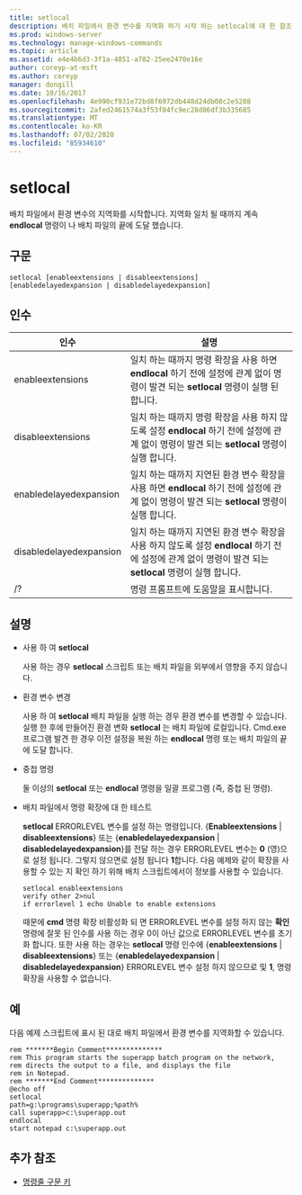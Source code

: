 ```yaml
---
title: setlocal
description: 배치 파일에서 환경 변수를 지역화 하기 시작 하는 setlocal에 대 한 참조 문서입니다.
ms.prod: windows-server
ms.technology: manage-windows-commands
ms.topic: article
ms.assetid: e4e4b6d3-3f1a-4851-a782-25ee2470e16e
author: coreyp-at-msft
ms.author: coreyp
manager: dongill
ms.date: 10/16/2017
ms.openlocfilehash: 4e990cf931e72bd8f6972db448d24db08c2e5208
ms.sourcegitcommit: 2afed2461574a3f53f84fc9ec28d86df3b335685
ms.translationtype: MT
ms.contentlocale: ko-KR
ms.lasthandoff: 07/02/2020
ms.locfileid: "85934610"
---
```

# <a name="setlocal"></a>setlocal

배치 파일에서 환경 변수의 지역화를 시작합니다. 지역화 일치 될 때까지 계속 **endlocal** 명령이 나 배치 파일의 끝에 도달 했습니다.



## <a name="syntax"></a>구문

```
setlocal [enableextensions | disableextensions] [enabledelayedexpansion | disabledelayedexpansion]
```

## <a name="arguments"></a>인수

|인수|설명|
|--------|-----------|
|enableextensions|일치 하는 때까지 명령 확장을 사용 하면 **endlocal** 하기 전에 설정에 관계 없이 명령이 발견 되는 **setlocal** 명령이 실행 된 합니다.|
|disableextensions|일치 하는 때까지 명령 확장을 사용 하지 않도록 설정 **endlocal** 하기 전에 설정에 관계 없이 명령이 발견 되는 **setlocal** 명령이 실행 합니다.|
|enabledelayedexpansion|일치 하는 때까지 지연된 환경 변수 확장을 사용 하면 **endlocal** 하기 전에 설정에 관계 없이 명령이 발견 되는 **setlocal** 명령이 실행 합니다.|
|disabledelayedexpansion|일치 하는 때까지 지연된 환경 변수 확장을 사용 하지 않도록 설정 **endlocal** 하기 전에 설정에 관계 없이 명령이 발견 되는 **setlocal** 명령이 실행 합니다.|
|/?|명령 프롬프트에 도움말을 표시합니다.|

## <a name="remarks"></a>설명

-   사용 하 여 **setlocal**

    사용 하는 경우 **setlocal** 스크립트 또는 배치 파일을 외부에서 영향을 주지 않습니다.
-   환경 변수 변경

    사용 하 여 **setlocal** 배치 파일을 실행 하는 경우 환경 변수를 변경할 수 있습니다. 실행 한 후에 만들어진 환경 변화 **setlocal** 는 배치 파일에 로컬입니다. Cmd.exe 프로그램 발견 한 경우 이전 설정을 복원 하는 **endlocal** 명령 또는 배치 파일의 끝에 도달 합니다.
-   중첩 명령

    둘 이상의 **setlocal** 또는 **endlocal** 명령을 일괄 프로그램 (즉, 중첩 된 명령).
-   배치 파일에서 명령 확장에 대 한 테스트

    **setlocal** ERRORLEVEL 변수를 설정 하는 명령입니다. {**Enableextensions**  |  **disableextensions**} 또는 {**enabledelayedexpansion**  |  **disabledelayedexpansion**}를 전달 하는 경우 ERRORLEVEL 변수는 **0** (영)으로 설정 됩니다. 그렇지 않으면로 설정 됩니다 **1**합니다. 다음 예제와 같이 확장을 사용할 수 있는 지 확인 하기 위해 배치 스크립트에서이 정보를 사용할 수 있습니다.
    ```
    setlocal enableextensions
    verify other 2>nul
    if errorlevel 1 echo Unable to enable extensions
    ```
    때문에 **cmd** 명령 확장 비활성화 되 면 ERRORLEVEL 변수를 설정 하지 않는 **확인** 명령에 잘못 된 인수를 사용 하는 경우 0이 아닌 값으로 ERRORLEVEL 변수를 초기화 합니다. 또한 사용 하는 경우는 **setlocal** 명령 인수에 {**enableextensions** | **disableextensions**} 또는 {**enabledelayedexpansion** | **disabledelayedexpansion**} ERRORLEVEL 변수 설정 하지 않으므로 및 **1**, 명령 확장을 사용할 수 없습니다.

## <a name="examples"></a>예

다음 예제 스크립트에 표시 된 대로 배치 파일에서 환경 변수를 지역화할 수 있습니다.
```
rem *******Begin Comment**************
rem This program starts the superapp batch program on the network,
rem directs the output to a file, and displays the file
rem in Notepad.
rem *******End Comment**************
@echo off
setlocal
path=g:\programs\superapp;%path%
call superapp>c:\superapp.out
endlocal
start notepad c:\superapp.out
```

## <a name="additional-references"></a>추가 참조

- [명령줄 구문 키](command-line-syntax-key.md)